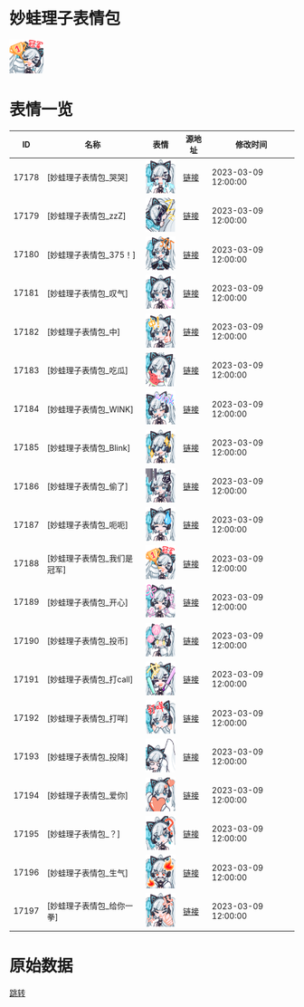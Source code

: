 # 妙蛙理子表情包

<img src="./cover.png" height="60" alt="cover" />

# 表情一览

|ID|名称|表情|源地址|修改时间|
|----|----|----|----|----|
|17178|[妙蛙理子表情包_哭哭]|<img src="./pic/017178_%5B妙蛙理子表情包_哭哭%5D.png" height="60" alt="哭哭"/>|[链接](https://i0.hdslb.com/bfs/garb/7c48d821f43456be640371ef33ee99e4663aef22.png)|2023-03-09 12:00:00|
|17179|[妙蛙理子表情包_zzZ]|<img src="./pic/017179_%5B妙蛙理子表情包_zzZ%5D.png" height="60" alt="zzZ"/>|[链接](https://i0.hdslb.com/bfs/garb/d2d4f3c7cda434beb3e259507b03f0400b9d9ee9.png)|2023-03-09 12:00:00|
|17180|[妙蛙理子表情包_375！]|<img src="./pic/017180_%5B妙蛙理子表情包_375！%5D.png" height="60" alt="375！"/>|[链接](https://i0.hdslb.com/bfs/garb/2e3a9d7042b19f8ea61ee6c2739a512dbd02d6a5.png)|2023-03-09 12:00:00|
|17181|[妙蛙理子表情包_叹气]|<img src="./pic/017181_%5B妙蛙理子表情包_叹气%5D.png" height="60" alt="叹气"/>|[链接](https://i0.hdslb.com/bfs/garb/daac4c0412ed26fd644b83f6badb3e1845fa33db.png)|2023-03-09 12:00:00|
|17182|[妙蛙理子表情包_中]|<img src="./pic/017182_%5B妙蛙理子表情包_中%5D.png" height="60" alt="中"/>|[链接](https://i0.hdslb.com/bfs/garb/365035b809d34bc495a80a394f8e7e5e0e82cd66.png)|2023-03-09 12:00:00|
|17183|[妙蛙理子表情包_吃瓜]|<img src="./pic/017183_%5B妙蛙理子表情包_吃瓜%5D.png" height="60" alt="吃瓜"/>|[链接](https://i0.hdslb.com/bfs/garb/369e2447f6902ee34b4c922c185a0f78d1d4c678.png)|2023-03-09 12:00:00|
|17184|[妙蛙理子表情包_WINK]|<img src="./pic/017184_%5B妙蛙理子表情包_WINK%5D.png" height="60" alt="WINK"/>|[链接](https://i0.hdslb.com/bfs/garb/0af833c47223e4a99cedf2ed977a7792de193ce8.png)|2023-03-09 12:00:00|
|17185|[妙蛙理子表情包_Blink]|<img src="./pic/017185_%5B妙蛙理子表情包_Blink%5D.png" height="60" alt="Blink"/>|[链接](https://i0.hdslb.com/bfs/garb/305c046447f5ae8986b38655f287931dc587b81b.png)|2023-03-09 12:00:00|
|17186|[妙蛙理子表情包_偷了]|<img src="./pic/017186_%5B妙蛙理子表情包_偷了%5D.png" height="60" alt="偷了"/>|[链接](https://i0.hdslb.com/bfs/garb/f93a951594ef38a465e83076554a60ae0317064e.png)|2023-03-09 12:00:00|
|17187|[妙蛙理子表情包_呃呃]|<img src="./pic/017187_%5B妙蛙理子表情包_呃呃%5D.png" height="60" alt="呃呃"/>|[链接](https://i0.hdslb.com/bfs/garb/49d09099d933140d6d3842b3292d462e8d17122e.png)|2023-03-09 12:00:00|
|17188|[妙蛙理子表情包_我们是冠军]|<img src="./pic/017188_%5B妙蛙理子表情包_我们是冠军%5D.png" height="60" alt="我们是冠军"/>|[链接](https://i0.hdslb.com/bfs/garb/45ae05133aed26f8563f7b87c3eb6c8234ef82e5.png)|2023-03-09 12:00:00|
|17189|[妙蛙理子表情包_开心]|<img src="./pic/017189_%5B妙蛙理子表情包_开心%5D.png" height="60" alt="开心"/>|[链接](https://i0.hdslb.com/bfs/garb/ea99592e3bcd8a3de6f98de56ffc3ffb178f5db2.png)|2023-03-09 12:00:00|
|17190|[妙蛙理子表情包_投币]|<img src="./pic/017190_%5B妙蛙理子表情包_投币%5D.png" height="60" alt="投币"/>|[链接](https://i0.hdslb.com/bfs/garb/6f492aba8afa25d95011a1e52b10bc9bea5efab8.png)|2023-03-09 12:00:00|
|17191|[妙蛙理子表情包_打call]|<img src="./pic/017191_%5B妙蛙理子表情包_打call%5D.png" height="60" alt="打call"/>|[链接](https://i0.hdslb.com/bfs/garb/1579af215669db203f7adaeb57c1e5fc95cf7d25.png)|2023-03-09 12:00:00|
|17192|[妙蛙理子表情包_打咩]|<img src="./pic/017192_%5B妙蛙理子表情包_打咩%5D.png" height="60" alt="打咩"/>|[链接](https://i0.hdslb.com/bfs/garb/1cdef21d02fe016aba676b1d270c38ec38658e66.png)|2023-03-09 12:00:00|
|17193|[妙蛙理子表情包_投降]|<img src="./pic/017193_%5B妙蛙理子表情包_投降%5D.png" height="60" alt="投降"/>|[链接](https://i0.hdslb.com/bfs/garb/99d61bce5362d221cfbca399075192263a58aa40.png)|2023-03-09 12:00:00|
|17194|[妙蛙理子表情包_爱你]|<img src="./pic/017194_%5B妙蛙理子表情包_爱你%5D.png" height="60" alt="爱你"/>|[链接](https://i0.hdslb.com/bfs/garb/638758348a37fc4be446525eb50b1f87d0902d4b.png)|2023-03-09 12:00:00|
|17195|[妙蛙理子表情包_？]|<img src="./pic/017195_%5B妙蛙理子表情包_？%5D.png" height="60" alt="？"/>|[链接](https://i0.hdslb.com/bfs/garb/0cb3bcf4f73bcd691bbbee6678242b2422be0260.png)|2023-03-09 12:00:00|
|17196|[妙蛙理子表情包_生气]|<img src="./pic/017196_%5B妙蛙理子表情包_生气%5D.png" height="60" alt="生气"/>|[链接](https://i0.hdslb.com/bfs/garb/77d01f1075d186e4b1e241bd38ce2bfd984880e2.png)|2023-03-09 12:00:00|
|17197|[妙蛙理子表情包_给你一拳]|<img src="./pic/017197_%5B妙蛙理子表情包_给你一拳%5D.png" height="60" alt="给你一拳"/>|[链接](https://i0.hdslb.com/bfs/garb/48a59c945830c6d245ce67694a9467172fbc4dae.png)|2023-03-09 12:00:00|

# 原始数据

[跳转](./raw.json)

